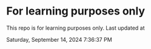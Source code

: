 # For learning purposes only
This repo is for learning purposes only.
Last updated at

Saturday, September 14, 2024 7:36:37 PM


